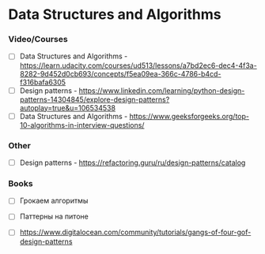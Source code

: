 # Data Structures and Algorithms
### Video/Courses 

- [ ] Data Structures and Algorithms - https://learn.udacity.com/courses/ud513/lessons/a7bd2ec6-dec4-4f3a-8282-9d452d0cb693/concepts/f5ea09ea-366c-4786-b4cd-f316bafa6305
- [ ] Design patterns - https://www.linkedin.com/learning/python-design-patterns-14304845/explore-design-patterns?autoplay=true&u=106534538
- [ ] Data Structures and Algorithms - https://www.geeksforgeeks.org/top-10-algorithms-in-interview-questions/

### Other
- [ ] Design patterns - https://refactoring.guru/ru/design-patterns/catalog


### Books
- [ ] Грокаем алгоритмы
- [ ] Паттерны на питоне
- [ ] https://www.digitalocean.com/community/tutorials/gangs-of-four-gof-design-patterns


